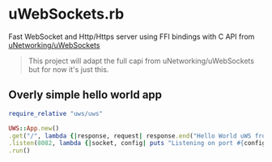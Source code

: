 # uWebSockets.rb
Fast WebSocket and Http/Https server using FFI bindings with C API from [uNetworking/uWebSockets](https://github.com/uNetworking/uWebSockets)

> This project will adapt the full capi from uNetworking/uWebSockets but for now it's just this.

## Overly simple hello world app
```ruby
require_relative "uws/uws"

UWS::App.new()
.get("/", lambda {|response, request| response.end("Hello World uWS from Ruby!")})
.listen(8082, lambda {|socket, config| puts "Listening on port #{config.port}" })
.run()
```
